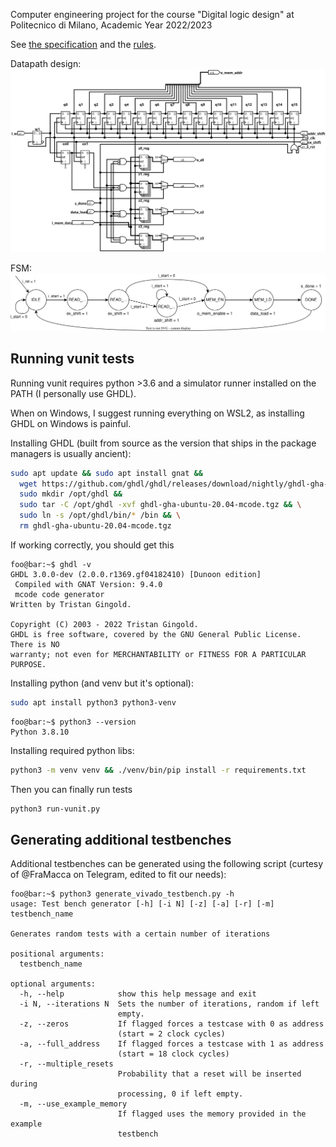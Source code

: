 Computer engineering project for the course "Digital logic design" at Politecnico di Milano, Academic Year 2022/2023

See [the specification](PFRL_Specifica_22_23_V0.0.pdf) and the [rules](PFRL_Regole_22_23_V0.0.pdf).

Datapath design:
![datapath](datapath.svg)

FSM:
![FSM](fsm.svg)

## Running vunit tests

Running vunit requires python >3.6 and a simulator runner installed on the PATH
(I personally use GHDL).

When on Windows, I suggest running everything on WSL2, as installing GHDL on Windows is 
painful.

Installing GHDL (built from source as the version that ships in the package managers
is usually ancient):
```bash
sudo apt update && sudo apt install gnat &&
  wget https://github.com/ghdl/ghdl/releases/download/nightly/ghdl-gha-ubuntu-20.04-mcode.tgz && \
  sudo mkdir /opt/ghdl && 
  sudo tar -C /opt/ghdl -xvf ghdl-gha-ubuntu-20.04-mcode.tgz && \
  sudo ln -s /opt/ghdl/bin/* /bin && \
  rm ghdl-gha-ubuntu-20.04-mcode.tgz
```

If working correctly, you should get this
```console
foo@bar:~$ ghdl -v
GHDL 3.0.0-dev (2.0.0.r1369.gf04182410) [Dunoon edition]
 Compiled with GNAT Version: 9.4.0
 mcode code generator
Written by Tristan Gingold.

Copyright (C) 2003 - 2022 Tristan Gingold.
GHDL is free software, covered by the GNU General Public License.  There is NO
warranty; not even for MERCHANTABILITY or FITNESS FOR A PARTICULAR PURPOSE.
```

Installing python (and venv but it's optional):
```bash
sudo apt install python3 python3-venv
```
```console
foo@bar:~$ python3 --version
Python 3.8.10
```

Installing required python libs:
```bash
python3 -m venv venv && ./venv/bin/pip install -r requirements.txt
```

Then you can finally run tests
```bash
python3 run-vunit.py
```

## Generating additional testbenches

Additional testbenches can be generated using the following script 
(curtesy of @FraMacca on Telegram, edited to fit our needs):

```console
foo@bar:~$ python3 generate_vivado_testbench.py -h
usage: Test bench generator [-h] [-i N] [-z] [-a] [-r] [-m] testbench_name

Generates random tests with a certain number of iterations

positional arguments:
  testbench_name

optional arguments:
  -h, --help            show this help message and exit
  -i N, --iterations N  Sets the number of iterations, random if left
                        empty.
  -z, --zeros           If flagged forces a testcase with 0 as address
                        (start = 2 clock cycles)
  -a, --full_address    If flagged forces a testcase with 1 as address
                        (start = 18 clock cycles)
  -r, --multiple_resets
                        Probability that a reset will be inserted during 
                        processing, 0 if left empty.
  -m, --use_example_memory
                        If flagged uses the memory provided in the example
                        testbench
```
